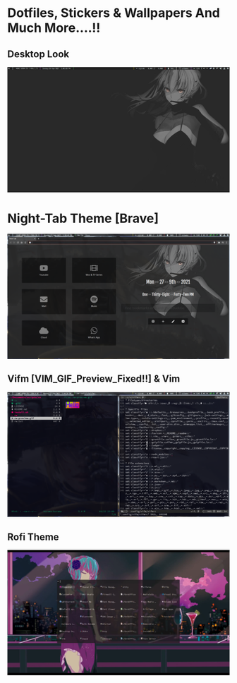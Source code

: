 # Dotfiles, Stickers & Wallpapers And Much More....!!
## Desktop Look 
![preview](https://raw.githubusercontent.com/Sidmaz666/dotfiles/main/desktop.png)
# Night-Tab Theme [Brave]
![preview](https://raw.githubusercontent.com/Sidmaz666/dotfiles/main/night-tab-brave.png)
## Vifm [VIM_GIF_Preview_Fixed!!] & Vim
![preview](https://raw.githubusercontent.com/Sidmaz666/dotfiles/main/vimb%26vilook.png)
## Rofi Theme
![preview](https://raw.githubusercontent.com/Sidmaz666/dotfiles/main/rofi-theme.png)
